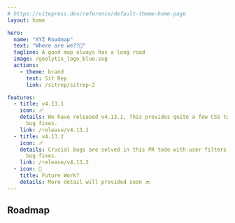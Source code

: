 ```yaml
---
# https://vitepress.dev/reference/default-theme-home-page
layout: home

hero:
  name: "XYZ Roadmap"
  text: "Where are we??🤔"
  tagline: A good map always has a long road
  image: /geolytix_logo_blue.svg
  actions:
    - theme: brand
      text: Sit Rep
      link: /sitrep/sitrep-2

features:
  - title: v4.13.1
    icon: 🩹
    details: We have released v4.13.1, This provides quite a few CSS tweaks, and
      bug fixes.
    link: /release/v4.13.1
  - title: v4.13.2
    icon: 🩹
    details: Crucial bugs are solved in this PR todo with user filters & SAML authentication.
      bug fixes.
    link: /release/v4.13.2
  - icon: 🔮
    title: Future Work?
    details: More detail will provided soon 🔜
---
```


<script setup>
import RoadmapTimeline from './src/components/RoadmapTimeLine.vue'

const roadmap = [
  { date: '2024-04-15', title: 'v4.13.1 Released', description: 'CSS tweaks and Bug Fixes' },
  { date: '2024-04-17', title: 'v4.13.2 Release', description: 'Some Crucial bug fixes' },
  { date: '2024-06', title: 'Future Work', description: 'Long-term roadmap items.' },
]
</script>

## Roadmap

<RoadmapTimeline :items="roadmap" />
